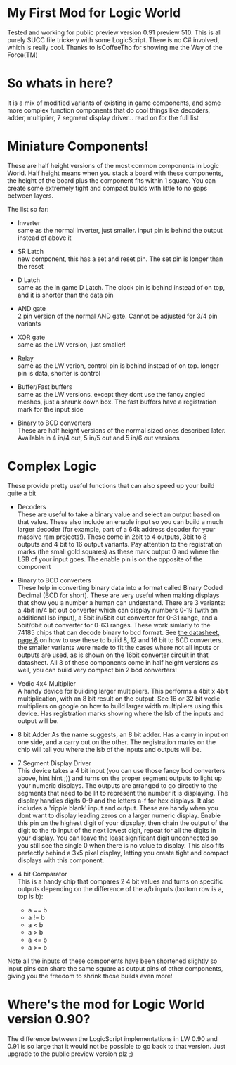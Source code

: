 # My First Mod for Logic World
Tested and working for public preview version 0.91 preview 510. This is all purely SUCC file trickery with some LogicScript. There is no C# involved, which is really cool. Thanks to IsCoffeeTho for showing me the Way of the Force(TM)

# So whats in here?
It is a mix of modified variants of existing in game components, and some more complex function components that do cool things like 
decoders, adder, multiplier, 7 segment display driver... read on for the full list

# Miniature Components!
These are half height versions of the most common components in Logic World. Half height means when you stack a board with these components, 
the height of the board plus the component fits within 1 square. You can create some extremely tight and compact builds with little to no gaps between layers.

The list so far:

* Inverter  
same as the normal inverter, just smaller. input pin is behind the output instead of above it

* SR Latch  
new component, this has a set and reset pin. The set pin is longer than the reset

* D Latch  
same as the in game D Latch. The clock pin is behind instead of on top, and it is shorter than the data pin

* AND gate  
2 pin version of the normal AND gate. Cannot be adjusted for 3/4 pin variants

* XOR gate  
same as the LW version, just smaller!

* Relay  
same as the LW verion, control pin is behind instead of on top. longer pin is data, shorter is control

* Buffer/Fast buffers  
same as the LW versions, except they dont use the fancy angled meshes, just a shrunk down box. The fast buffers have a registration mark for the input side

* Binary to BCD converters  
These are half height versions of the normal sized ones described later. Available in 4 in/4 out, 5 in/5 out and 5 in/6 out versions

# Complex Logic
These provide pretty useful functions that can also speed up your build quite a bit

* Decoders  
These are useful to take a binary value and select an output based on that value. These also include an enable input so you can build a much 
larger decoder (for example, part of a 64k address decoder for your massive ram projects!). These come in 2bit to 4 outputs, 3bit to 8 outputs and
4 bit to 16 output variants. Pay attention to the registration marks (the small gold squares) as these mark output 0 and where the LSB of your input
goes. The enable pin is on the opposite of the component

* Binary to BCD converters  
These help in converting binary data into a format called Binary Coded Decimal (BCD for short). These are very useful when making displays that show
you a number a human can understand. There are 3 variants: a 4bit in/4 bit out converter which can display numbers 0-19 (with an additional lsb input), 
a 5bit in/5bit out converter for 0-31 range, and a 5bit/6bit out converter for 0-63 ranges. These work simlarly to the 74185 chips that can decode binary
to bcd format. See [the datasheet, page 8](https://digsys.upc.edu/csd/chips/classic/DM74185.pdf) on how to use these to build 8, 12 and 16 bit to BCD
converters. the smaller variants were made to fit the cases where not all inputs or outputs are used, as is shown on the 16bit converter circuit in that datasheet. 
All 3 of these components come in half height versions as well, you can build very compact bin 2 bcd converters!

* Vedic 4x4 Multiplier  
A handy device for building larger multipliers. This performs a 4bit x 4bit multiplication, with an 8 bit result on the output. See 16 or 32 bit vedic 
multipliers on google on how to build larger width multipliers using this device. Has registration marks showing where the lsb of the inputs and output will
be.

* 8 bit Adder
As the name suggests, an 8 bit adder. Has a carry in input on one side, and a carry out on the other. The registration marks on the chip will tell you where 
the lsb of the inputs and outputs will be.

* 7 Segment Display Driver  
This device takes a 4 bit input (you can use those fancy bcd converters above, hint hint ;)) and turns on the proper segment outputs to light up your numeric 
displays. The outputs are arranged to go directly to the segments that need to be lit to represent the number it is displaying. The display handles digits 0-9 
and the letters a-f for hex displays. It also includes a 'ripple blank' input and output. These are handy when you dont want to display leading zeros on a larger
numeric display. Enable this pin on the highest digit of your dipsplay, then chain the output of the digit to the rb input of the next lowest digit, repeat for
all the digits in your display. You can leave the least significant digit unconnected so you still see the single 0 when there is no value to display. This also fits
perfectly behind a 3x5 pixel display, letting you create tight and compact displays with this component.

* 4 bit Comparator  
This is a handy chip that compares 2 4 bit values and turns on specific outputs depending on the difference of the a/b inputs (bottom row is a, top is b):
  * a == b
  * a != b
  * a < b
  * a > b
  * a <= b
  * a >= b

Note all the inputs of these components have been shortened slightly so input pins can share the same square as output pins of other components, giving you the freedom
to shrink those builds even more!

# Where's the mod for Logic World version 0.90?
The difference between the LogicScript implementations in LW 0.90 and 0.91 is so large that it would not be possible to go back to that version. 
Just upgrade to the public preview version plz ;)
